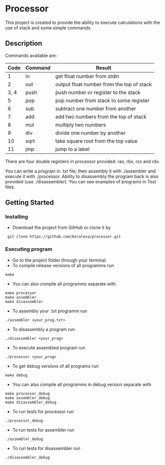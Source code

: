# Processor
This project is created to provide the ability to execute calculations with the use of stack and some simple commands.

## Description

Commands available are:

Code | Command | Result
------ | ------------ | --------
1 | in | get float number from stdin
2 | out | output float number from the top of stack
3, 4 | push | push number or register to the stack
5 | pop | pop number from stack to some register
6 | sub | subtract one number from another
7 | add | add two numbers from the top of stack
8 | mul | multiply two numbers
9 | div | divide one number by another
10 | sqrt | take square root from the top value
11 | jmp | jump to a label

There are four double registers in processor provided: rax, rbx, rcx and rdx.

You can write a program in .txt file, then assembly it with ./assembler and execute it with ./processor.
Ability to disassembly the program back is also provided (use ./disassembler).
You can see examples of programs in Test files.

## Getting Started

### Installing

* Download the project from GitHub or clone it by
```
 git clone https://github.com/koralexa/processor.git
```

### Executing program

* Go to the project folder through your terminal.
* To compile release versions of all programms run
```
make
```
* You can also compile all programms separate with
```
make processor
make assembler
make disassembler
```
* To assembly your .txt programm run
```
./assembler <your_prog.txt>
```
* To disassembly a program run
```
./disassembler <your_prog>
```
* To execute assembled program run
```
./processor <your_prog>
```

* To get debug versions of all programs run
```
make debug
```
* You can also compile all programms in debug version separate with
```
make processor_debug
make assembler_debug
make disassembler_debug
```
* To run tests for processor run
```
./processor_debug
```
* To run tests for assembler run
```
./assembler_debug
```
* To run tests for disassembler run
```
./disassembler_debug
```

